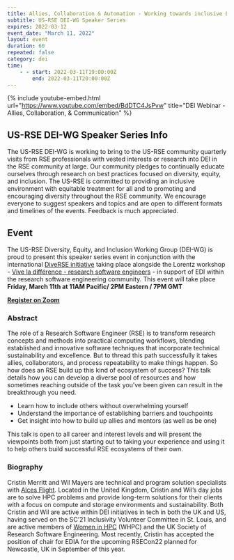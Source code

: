 ```yaml
---
title: Allies, Collaboration & Automation - Working towards inclusive Engagement in Research Computing
subtitle: US-RSE DEI-WG Speaker Series
expires: 2022-03-12
event_date: "March 11, 2022"
layout: event
duration: 60
repeated: false
category: dei
time:
    - - start: 2022-03-11T19:00:00Z
        end: 2022-03-11T20:00:00Z
---
```


{% include youtube-embed.html url="https://www.youtube.com/embed/BdDTC4JsPvw" title="DEI Webinar - Allies, Collaboration, & Communication" %}


## US-RSE DEI-WG Speaker Series Info

The US-RSE DEI-WG is working to bring to the US-RSE community quarterly visits from RSE professionals with vested interests or research into DEI in the RSE community at large. Our community pledges to continually educate ourselves through research on best practices focused on diversity, equity, and inclusion. The US-RSE is committed to providing an inclusive environment with equitable treatment for all and to promoting and encouraging diversity throughout the RSE community. We encourage everyone to suggest speakers and topics and are open to different formats and timelines of the events. Feedback is much appreciated.


## Event

The US-RSE Diversity, Equity, and Inclusion Working Group (DEI-WG) is proud to
present this speaker series event in conjunction with the international [DiveRSE initiative](https://diverse-rse.github.io/) taking place alongside the Lorentz workshop - [Vive la différence - research software engineers](https://www.researchsoft.org/lorentz/) - in support of EDI within the research software engineering community. This event will take
place **Friday, March 11th at 11AM Pacific/ 2PM Eastern / 7PM GMT**

[**Register on Zoom**](https://purdue-edu.zoom.us/meeting/register/tJYkf-Cqqj4vGN3OAJQtH2FTM_wZP82yx9qc_)

### Abstract

The role of a Research Software Engineer (RSE) is to transform research concepts and methods into practical computing workflows, blending established and innovative software techniques that incorporate technical sustainability and excellence.  But to thread this path successfully it takes allies, collaborators, and process repeatability to make things happen.  So how does an RSE build up this kind of ecosystem of success?  This talk details how you can develop a diverse pool of resources and how sometimes reaching outside of the task you’ve been given can result in the breakthrough you need.

- Learn how to include others without overwhelming yourself
- Understand the importance of establishing barriers and touchpoints
-	Get insight into how to build up allies and mentors (as well as be one)

This talk is open to all career and interest levels and will present the viewpoints both from just starting out to taking your experience and using it to help others build successful RSE ecosystems of their own.


### Biography

Cristin Merritt and Wil Mayers are technical and program solution specialists with [Alces Flight](https://alces-flight.com/).  Located in the United Kingdom, Cristin and Wil’s day jobs are to solve HPC problems and provide long-term solutions for their clients with a focus on compute and storage environments and sustainability.  Both Cristin and Wil are active within DEI initiatives in tech in both the UK and US, having served on the SC’21 Inclusivity Volunteer Committee in St. Louis, and are active members of [Women in HPC](https://womeninhpc.org/) (WHPC) and the UK Society of Research Software Engineering.  Most recently, Cristin has accepted the position of chair for EDIA for the upcoming RSECon22 planned for Newcastle, UK in September of this year.
